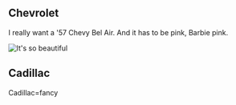 ## Chevrolet

I really want a '57 Chevy Bel Air. And it has to be pink, Barbie pink.

![It's so beautiful](https://github.com/PinkGorillas/my-TechDocs-component/assets/145145511/03ac808d-72bb-4603-9e8a-5003ad487738)

## Cadillac

Cadillac=fancy

